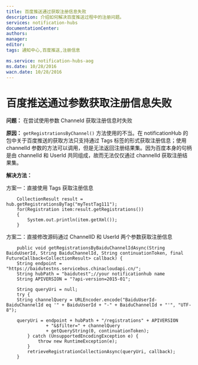```yaml
---
title: 百度推送通过获取注册信息失败
description: 介绍如何解决百度推送过程中的注册问题。
services: notification-hubs
documentationCenter: 
authors: 
manager: 
editor: 
tags: 通知中心,百度推送,注册信息

ms.service: notification-hubs-aog
ms.date: 10/28/2016
wacn.date: 10/28/2016
---
```


# 百度推送通过参数获取注册信息失败 #

**问题：** 在尝试使用参数 ChanneId 获取注册信息时失败

**原因：** `getRegistrationsByChannel()` 方法使用的不当。在 notificationHub 的包中关于百度推送的获取方法只支持通过 Tags 标签的形式获取注册信息；使用 channelId 参数的方法可以调用，但是无法返回注册结果集。因为百度本身的句柄是由 channelId 和 UserId 共同组成，故而无法仅仅通过 channelId 获取注册结果集。

**解决方法：**

方案一：直接使用 Tags 获取注册信息

        CollectionResult result = hub.getRegistrationsByTag("myTestTag111");
        for(Registration item:result.getRegistrations())
        {
            System.out.println(item.getXml());
        }

方案二：直接修改源码通过 ChannelID 和 UserId 两个参数获取注册信息

        public void getRegistrationsByBaiduChannelIdAsync(String BaiduUserId, String BaiduChannelId, String continuationToken, final FutureCallback<CollectionResult> callback) {
        String endpoint = "https://baidutestns.servicebus.chinacloudapi.cn/";
        String hubPath = "baidutest";//your notificationhub name
        String APIVERSION = "?api-version=2015-01";

        String queryUri = null;
        try {
        String channelQuery = URLEncoder.encode("BaiduUserId-BaiduChannelId eq '" + BaiduUserId + "-" + BaiduChannelId + "'", "UTF-8");

        queryUri = endpoint + hubPath + "/registrations" + APIVERSION
                   + "&$filter=" + channelQuery
                   + getQueryString(0, continuationToken);
            } catch (UnsupportedEncodingException e) {
                throw new RuntimeException(e);
            }
            retrieveRegistrationCollectionAsync(queryUri, callback);
        }